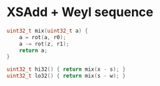 # XSAdd + Weyl sequence

```cpp
uint32_t mix(uint32_t a) {
    a = rot(a, r0);
    a -= rot(z, r1);
    return a;
}

uint32_t hi32() { return mix(x - s); }
uint32_t lo32() { return mix(s - w); }
```
